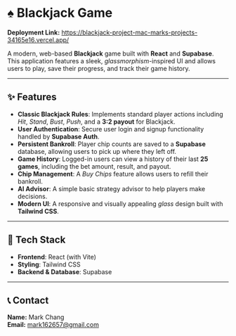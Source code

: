 # ♠️ Blackjack Game

**Deployment Link:** https://blackjack-project-mac-marks-projects-34165e16.vercel.app/

A modern, web-based **Blackjack** game built with **React** and **Supabase**.  
This application features a sleek, *glassmorphism*-inspired UI and allows users to play, save their progress, and track their game history.

---

## ✨ Features

- **Classic Blackjack Rules**: Implements standard player actions including *Hit*, *Stand*, *Bust*, *Push*, and a **3:2 payout** for Blackjack.
- **User Authentication**: Secure user login and signup functionality handled by **Supabase Auth**.
- **Persistent Bankroll**: Player chip counts are saved to a **Supabase** database, allowing users to pick up where they left off.
- **Game History**: Logged-in users can view a history of their last **25 games**, including the bet amount, result, and payout.
- **Chip Management**: A *Buy Chips* feature allows users to refill their bankroll.
- **AI Advisor**: A simple basic strategy advisor to help players make decisions.
- **Modern UI**: A responsive and visually appealing *glass* design built with **Tailwind CSS**.

---

## 🧠 Tech Stack

- **Frontend**: React (with Vite)
- **Styling**: Tailwind CSS
- **Backend & Database**: Supabase

---

## 📞 Contact

**Name:** Mark Chang  
**Email:** [mark162657@gmail.com](mailto:mark162657@gmail.com)